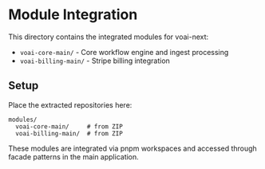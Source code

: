 # Module Integration

This directory contains the integrated modules for voai-next:

- `voai-core-main/` - Core workflow engine and ingest processing
- `voai-billing-main/` - Stripe billing integration

## Setup

Place the extracted repositories here:
```
modules/
  voai-core-main/     # from ZIP
  voai-billing-main/  # from ZIP
```

These modules are integrated via pnpm workspaces and accessed through facade patterns in the main application.
